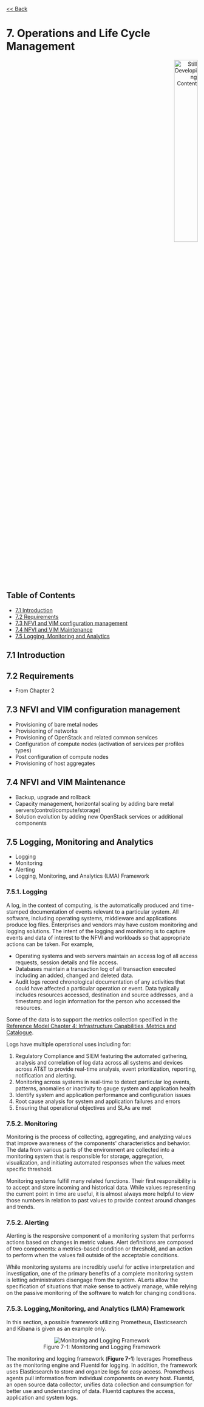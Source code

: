 [<< Back](../../openstack)

# 7. Operations and Life Cycle Management
<p align="right"><img src="../figures/bogo_sdc.png" alt="Still Developing Content" title="Bogo: Still Developing Content" width="35%"/></p>

## Table of Contents
* [7.1 Introduction ](#7.1)
* [7.2 Requirements ](#7.2)
* [7.3 NFVI and VIM configuration management ](#7.3)
* [7.4 NFVI and VIM Maintenance ](#7.4)
* [7.5 Logging, Monitoring and Analytics ](#7.5)



<a name="7.1"></a>
## 7.1 Introduction

<a name="7.2"></a>
## 7.2 Requirements
- From Chapter 2

<a name="7.3"></a>
## 7.3 NFVI and VIM configuration management
- Provisioning of bare metal nodes
- Provisioning of networks
- Provisioning of OpenStack and related common services
- Configuration of compute nodes (activation of services per profiles types)
- Post configuration of compute nodes
- Provisioning of host aggregates

<a name="7.4"></a>
## 7.4 NFVI and VIM Maintenance
- Backup, upgrade and rollback
-	Capacity management, horizontal scaling by adding bare metal servers(control/compute/storage)
-	Solution evolution by adding new OpenStack services or additional components

<a name="7.5"></a>
## 7.5 Logging, Monitoring and Analytics
- Logging
- Monitoring 
- Alerting
- Logging, Monitoring, and Analytics (LMA) Framework

### 7.5.1. Logging
A log, in the context of computing, is the automatically produced and time-stamped documentation 
of events relevant to a particular system. All software, including operating systems, middleware and 
applications produce log files. 
Enterprises and vendors may have custom monitoring and logging solutions. 
The intent of the logging and monitoring is to capture events and 
data of interest to the NFVI and workloads so that appropriate actions can be taken. For example, 

- Operating systems and web servers maintain an access log of all access requests, session details and file access.
- Databases maintain a transaction log of all transaction executed including an added, changed and deleted data.
- Audit logs record chronological documentation of any activities that could have affected a 
particular operation or event. Data typically includes resources accessed, destination and source 
addresses, and a timestamp and login information for the person who accessed the resources.

Some of the data is to support the metrics collection specified in the [Reference Model Chapter 4: Infrastructure Capabilities, Metrics and Catalogue](../../ref_model/chapters/chapter04.md).

Logs have multiple operational uses including for:

1. Regulatory Compliance and SIEM featuring the automated gathering, analysis and correlation of log data across all systems and devices across AT&T to provide real-time analysis, event prioritization, reporting, notification and alerting.
1. Monitoring across systems in real-time to detect particular log events, patterns, anomalies or inactivity to gauge system and application health
1. Identify system and application performance and configuration issues
1. Root cause analysis for system and application failures and errors
1. Ensuring that operational objectives and SLAs are met


### 7.5.2. Monitoring
Monitoring is the process of collecting, aggregating, and analyzing values that improve awareness of 
the components' characteristics and behavior. The data from various parts of the environment are collected 
into a monitoring system that is responsible for storage, aggregation, visualization, and initiating automated 
responses when the values meet specific threshold.

Monitoring systems fulfill many related functions. Their first responsibility is to accept and store incoming 
and historical data. While values representing the current point in time are useful, it is almost always more 
helpful to view those numbers in relation to past values to provide context around changes and trends. 

### 7.5.2. Alerting
Alerting is the responsive component of a monitoring system that performs actions based on changes in metric 
values. Alert definitions are composed of two components: a metrics-based condition or threshold, and an 
action to perform when the values fall outside of the acceptable conditions.

While monitoring systems are incredibly useful for active interpretation and investigation, one of the primary
benefits of a complete monitoring system is letting administrators disengage from the system. ALerts allow the
specification of situations that make sense to actively manage, while relying on the passive monitoring of the 
software to watch for changing conditions.

### 7.5.3. Logging,Monitoring, and Analytics (LMA) Framework
In this section, a possible framework utilizing Prometheus, Elasticsearch and Kibana is given as an example only.


<p align="center"><img src="../figures/Figure_4_4_Monitoring_Logging_Framework.png" alt="Monitoring and Logging Framework"></br>
Figure 7-1: Monitoring and Logging Framework </p>

The monitoring and logging framework (**Figure 7-1**) leverages Prometheus as the monitoring engine and 
Fluentd for logging. In addition, the framework uses Elasticsearch to store and organize logs for easy access. 
Prometheus agents pull information from individual components on every host.  Fluentd, an open source data 
collector, unifies data collection and consumption for better use and understanding of data. Fluentd captures 
the access, application and system logs.


